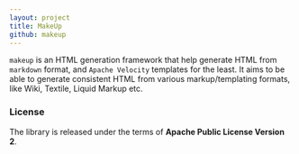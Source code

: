 ```yaml
---
layout: project
title: MakeUp
github: makeup
---
```


`makeup` is an HTML generation framework that help generate HTML from `markdown` format, and `Apache Velocity` 
templates for the least. It aims to be able to generate consistent HTML from various markup/templating formats, 
like Wiki, Textile, Liquid Markup etc.

### License

The library is released under the terms of **Apache Public License Version 2**.
